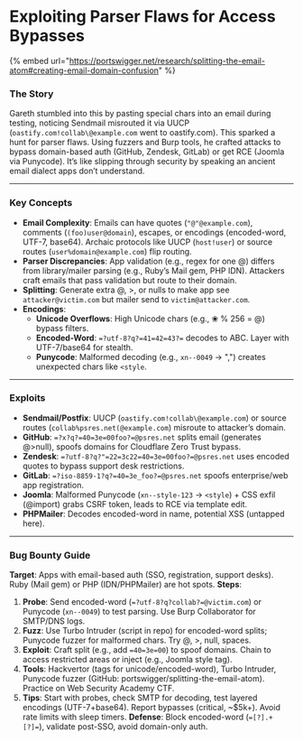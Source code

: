 # Exploiting Parser Flaws for Access Bypasses

{% embed url="https://portswigger.net/research/splitting-the-email-atom#creating-email-domain-confusion" %}

### The Story

Gareth stumbled into this by pasting special chars into an email during testing, noticing Sendmail misrouted it via UUCP (`oastify.com!collab\@example.com` went to oastify.com). This sparked a hunt for parser flaws. Using fuzzers and Burp tools, he crafted attacks to bypass domain-based auth (GitHub, Zendesk, GitLab) or get RCE (Joomla via Punycode). It’s like slipping through security by speaking an ancient email dialect apps don’t understand.

***

### Key Concepts

* **Email Complexity**: Emails can have quotes (`"@"@example.com`), comments (`(foo)user@domain`), escapes, or encodings (encoded-word, UTF-7, base64). Archaic protocols like UUCP (`host!user`) or source routes (`user%domain@example.com`) flip routing.
* **Parser Discrepancies**: App validation (e.g., regex for one @) differs from library/mailer parsing (e.g., Ruby’s Mail gem, PHP IDN). Attackers craft emails that pass validation but route to their domain.
* **Splitting**: Generate extra @, >, or nulls to make app see `attacker@victim.com` but mailer send to `victim@attacker.com`.
* **Encodings**:
  * **Unicode Overflows**: High Unicode chars (e.g., ❀ % 256 = @) bypass filters.
  * **Encoded-Word**: `=?utf-8?q?=41=42=43?=` decodes to ABC. Layer with UTF-7/base64 for stealth.
  * **Punycode**: Malformed decoding (e.g., `xn--0049` → ",") creates unexpected chars like `<style`.

***

### Exploits

* **Sendmail/Postfix**: UUCP (`oastify.com!collab\@example.com`) or source routes (`collab%psres.net(@example.com`) misroute to attacker’s domain.
* **GitHub**: `=?x?q?=40=3e=00foo?=@psres.net` splits email (generates @>null), spoofs domains for Cloudflare Zero Trust bypass.
* **Zendesk**: `=?utf-8?q?"=22=3c22=40=3e=00foo?=@psres.net` uses encoded quotes to bypass support desk restrictions.
* **GitLab**: `=?iso-8859-1?q?=40=3e_foo?=@psres.net` spoofs enterprise/web app registration.
* **Joomla**: Malformed Punycode (`xn--style-123` → `<style`) + CSS exfil (@import) grabs CSRF token, leads to RCE via template edit.
* **PHPMailer**: Decodes encoded-word in name, potential XSS (untapped here).

***

### Bug Bounty Guide

**Target**: Apps with email-based auth (SSO, registration, support desks). Ruby (Mail gem) or PHP (IDN/PHPMailer) are hot spots. **Steps**:

1. **Probe**: Send encoded-word (`=?utf-8?q?collab?=@victim.com`) or Punycode (`xn--0049`) to test parsing. Use Burp Collaborator for SMTP/DNS logs.
2. **Fuzz**: Use Turbo Intruder (script in repo) for encoded-word splits; Punycode fuzzer for malformed chars. Try @, >, null, spaces.
3. **Exploit**: Craft split (e.g., add `=40=3e=00`) to spoof domains. Chain to access restricted areas or inject (e.g., Joomla style tag).
4. **Tools**: Hackvertor (tags for unicode/encoded-word), Turbo Intruder, Punycode fuzzer (GitHub: portswigger/splitting-the-email-atom). Practice on Web Security Academy CTF.
5. **Tips**: Start with probes, check SMTP for decoding, test layered encodings (UTF-7+base64). Report bypasses (critical, \~$5k+). Avoid rate limits with sleep timers. **Defense**: Block encoded-word (`=[?].+[?]=`), validate post-SSO, avoid domain-only auth.

